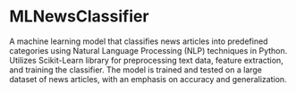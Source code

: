 # MLNewsClassifier

A machine learning model that classifies news articles into predefined categories using Natural Language Processing (NLP) techniques in Python. Utilizes Scikit-Learn library for preprocessing text data, feature extraction, and training the classifier. The model is trained and tested on a large dataset of news articles, with an emphasis on accuracy and generalization.
